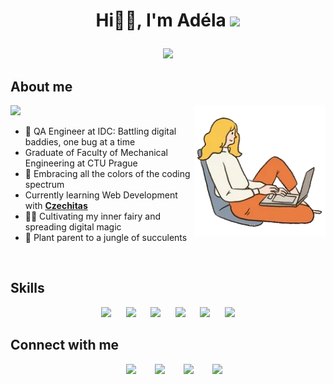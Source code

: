 # <p align="center">Hi👋🏻, I'm Adéla <img src="https://media.giphy.com/media/7j2hfyeVcDtf2/giphy.gif" width="50" /></p> 
<p align="center">
  <a href="https://github.com/DenverCoder1/readme-typing-svg"><img src="https://readme-typing-svg.herokuapp.com?font=Time+New+Roman&color=cyan&size=25&center=true&vCenter=true&width=600&height=100&lines=Mechanical+Engineering+graduate;Computer+Science+student;Good+vibes+addict+🤸‍♀️;"></a>
</p>

## About me
<img src="https://media.giphy.com/media/ObNTw8Uzwy6KQ/giphy.gif" width="30px">
<img align="right" img src="https://raw.githubusercontent.com/afialova/afialova/master/200w.webp" width="210px">

- 🐞 QA Engineer at IDC: Battling digital baddies, one bug at a time<br>
- Graduate of Faculty of Mechanical Engineering at CTU Prague <br>
- 🌈 Embracing all the colors of the coding spectrum<br>
- Currently learning Web Development with [__Czechitas__](https://www.czechitas.cz/kurzy/digitalni-akademie-web)<br>
- 🧚‍♂️ Cultivating my inner fairy and spreading digital magic<br>
- 🌿 Plant parent to a jungle of succulents<br>
<br>

## Skills
<p align="center">
  <img width="32px" src="https://raw.githubusercontent.com/rahulbanerjee26/githubAboutMeGenerator/main/icons/reactjs.svg">
  &nbsp;&nbsp;&nbsp;&nbsp;
  <img width="32px" src="https://raw.githubusercontent.com/rahulbanerjee26/githubAboutMeGenerator/main/icons/javascript.svg">
  &nbsp;&nbsp;&nbsp;&nbsp;
  <img width="32px" src="https://raw.githubusercontent.com/rahulbanerjee26/githubAboutMeGenerator/main/icons/html.svg">
  &nbsp;&nbsp;&nbsp;&nbsp;
  <img width="32px" src="https://raw.githubusercontent.com/rahulbanerjee26/githubAboutMeGenerator/main/icons/css.svg">
  &nbsp;&nbsp;&nbsp;&nbsp;
  <img width="32px" src="https://raw.githubusercontent.com/rahulbanerjee26/githubAboutMeGenerator/main/icons/python.svg">
  &nbsp;&nbsp;&nbsp;&nbsp;
  <img width="32px" src="https://raw.githubusercontent.com/rahulbanerjee26/githubAboutMeGenerator/main/icons/c.svg">
</p>

## Connect with me
<div align="center"  class="icons-social" style="margin-left: 10px;">
        <a style="margin-left: 10px;" target="_blank" href="mailto:adela.grnd@gmail.com">
			<img src="https://img.icons8.com/doodle/48/gmail.png"></a>&nbsp;&nbsp;&nbsp;&nbsp;
        <a style="margin-left: 10px;"  target="_blank" href="https://www.linkedin.com/in/adela-fialova/">
			<img src="https://img.icons8.com/doodle/40/000000/linkedin--v2.png"></a>&nbsp;&nbsp;&nbsp;&nbsp;
        <a style="margin-left: 10px;" target="_blank" href="https://github.com/afialova">
		  <img src="https://img.icons8.com/doodle/40/000000/github--v1.png"></a>&nbsp;&nbsp;&nbsp;&nbsp;
        <a style="margin-left: 10px;" target="_blank" href="https://instagram.com/_adelafialova">
			<img src="https://img.icons8.com/doodle/40/000000/instagram-new--v2.png"></a>
      </div>
